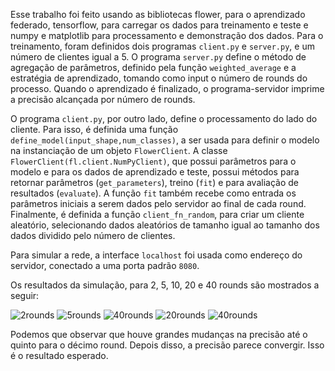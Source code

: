  Esse trabalho foi feito usando as bibliotecas flower, para o aprendizado federado, tensorflow, para carregar os dados para treinamento e teste e numpy e matplotlib para processamento e demonstração dos dados. Para o treinamento, foram definidos dois programas `client.py` e `server.py`, e um número de clientes igual a 5. O programa `server.py` define o método de agregação de parâmetros, definido pela função `weighted_average` e a estratégia de aprendizado, tomando como input o número de rounds do processo. Quando o aprendizado é finalizado, o programa-servidor imprime a precisão alcançada por número de rounds.

O programa `client.py`, por outro lado, define o processamento do lado do cliente. Para isso, é definida uma função `define_model(input_shape,num_classes)`, a ser usada para definir o modelo na instanciação de um objeto `FlowerClient`. A classe `FlowerClient(fl.client.NumPyClient)`, que possui parâmetros para o modelo e para os dados de aprendizado e teste, possui métodos para retornar parâmetros (`get_parameters`), treino (`fit`) e para avaliação de resultados (`evaluate`). A função `fit` também recebe como entrada os parâmetros iniciais a serem dados pelo servidor ao final de cada round. Finalmente, é definida a função  `client_fn_random`, para criar um cliente aleatório, selecionando dados aleatórios de tamanho igual ao tamanho dos dados dividido pelo número de clientes.

Para simular a rede, a interface `localhost` foi usada como endereço do servidor, conectado a uma porta padrão `8080`.

Os resultados da simulação, para 2, 5, 10, 20 e 40 rounds são mostrados a seguir:

![2rounds](https://user-images.githubusercontent.com/26047473/233534107-3c8ea7ef-1fde-4569-ba0b-b914f42b6749.png)
![5rounds](https://user-images.githubusercontent.com/26047473/233534115-2b3342c7-c139-42c3-96f5-f2a0193db7b8.png)
![40rounds](https://user-images.githubusercontent.com/26047473/233534234-d7f97835-68e3-4832-a3cf-b681d903542d.png)
![20rounds](https://user-images.githubusercontent.com/26047473/233534152-45f9acb3-3784-4d12-ae1c-c03944ce8dc6.png)
![40rounds](https://user-images.githubusercontent.com/26047473/233534157-069ffa3a-372b-48c8-ad90-374b13c315f1.png)

Podemos que observar que houve grandes mudanças na precisão até o quinto para o décimo round. Depois disso, a precisão parece convergir. Isso é o resultado esperado.
